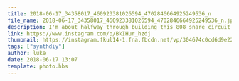 ```yaml
---
title: 2018-06-17_34358017_460923381026594_4702846664925249536_n
file_name: 2018-06-17_34358017_460923381026594_4702846664925249536_n.jpg
description: I'm about halfway through building this 808 snare circuit and definitely feeling like I bit off a little more than I could chew on the wiring front 😂 #synthdiy
link: https://www.instagram.com/p/BkIHur_hzdj
thumbnail: https://instagram.fkul14-1.fna.fbcdn.net/vp/304674c0cd6d9e223c235a4ba00b0ac8/5C0EDA90/t51.2885-15/sh0.08/e35/s640x640/34358017_460923381026594_4702846664925249536_n.jpg?ig_cache_key=MTgwMzcyNTY0NTQyMDExNTgxMQ%3D%3D.2
tags: ["synthdiy"]
author: luke
date: 2018-06-17 13:07
template: photo.hbs
---
```

